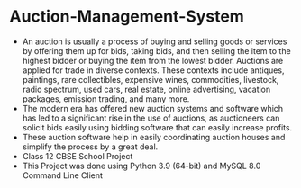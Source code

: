 # Auction-Management-System
- An auction is usually a process of buying and selling goods or services by offering them up for bids, taking bids, and then selling the item to the highest bidder or buying the item from the lowest bidder. Auctions are applied for trade in diverse contexts. These contexts include antiques, paintings, rare collectibles, expensive wines, commodities, livestock, radio spectrum, used cars, real estate, online advertising, vacation packages, emission trading, and many more. 
- The modern era has offered new auction systems and software which has led to a significant rise in the use of auctions, as auctioneers can solicit bids easily using bidding software that can easily increase profits.
- These auction software help in easily coordinating auction houses and simplify the process by a great deal.
- Class 12 CBSE School Project
- This Project was done using Python 3.9 (64-bit) and MySQL 8.0 Command Line Client
